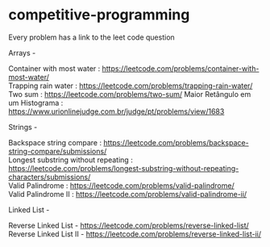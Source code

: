 # competitive-programming
Every problem has a link to the leet code question 

Arrays - 

Container with most water : https://leetcode.com/problems/container-with-most-water/  
Trapping rain water : https://leetcode.com/problems/trapping-rain-water/  
Two sum : https://leetcode.com/problems/two-sum/
Maior Retângulo em um Histograma : https://www.urionlinejudge.com.br/judge/pt/problems/view/1683  


Strings - 

Backspace string compare : https://leetcode.com/problems/backspace-string-compare/submissions/  
Longest substring without repeating : https://leetcode.com/problems/longest-substring-without-repeating-characters/submissions/  
Valid Palindrome : https://leetcode.com/problems/valid-palindrome/  
Valid Palindrome II : https://leetcode.com/problems/valid-palindrome-ii/  


Linked List -  

Reverse Linked List - https://leetcode.com/problems/reverse-linked-list/  
Reverse Linked List II - https://leetcode.com/problems/reverse-linked-list-ii/  
